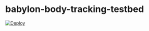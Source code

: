 # babylon-body-tracking-testbed

[![Deploy](https://github.com/drumath2237/babylon-body-tracking-testbed/actions/workflows/deploy.yml/badge.svg)](https://github.com/drumath2237/babylon-body-tracking-testbed/actions/workflows/deploy.yml)
